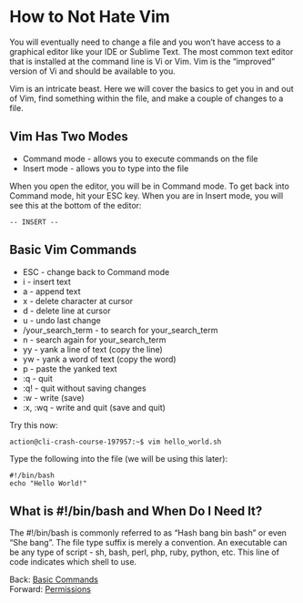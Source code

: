 # How to Not Hate Vim

You will eventually need to change a file and you won’t have access to a graphical editor like your IDE or Sublime Text. The most common text editor that is installed at the command line is Vi or Vim. Vim is the “improved” version of Vi and should be available to you.

Vim is an intricate beast. Here we will cover the basics to get you in and out of Vim, find something within the file, and make a couple of changes to a file.

## Vim Has Two Modes
- Command mode - allows you to execute commands on the file
- Insert mode - allows you to type into the file

When you open the editor, you will be in Command mode. To get back into Command mode, hit your ESC key. When you are in Insert mode, you will see this at the bottom of the editor:

```
-- INSERT --
```

## Basic Vim Commands
- ESC - change back to Command mode
- i - insert text
- a - append text
- x - delete character at cursor
- d - delete line at cursor
- u - undo last change
- /your_search_term - to search for your_search_term
- n - search again for your_search_term
- yy - yank a line of text (copy the line)
- yw - yank a word of text (copy the word)
- p - paste the yanked text
- :q - quit
- :q! - quit without saving changes
- :w - write (save)
- :x, :wq - write and quit (save and quit)

Try this now:

```
action@cli-crash-course-197957:~$ vim hello_world.sh
```

Type the following into the file (we will be using this later):
```
#!/bin/bash
echo "Hello World!"
```

## What is #!/bin/bash and When Do I Need It?

The #!/bin/bash is commonly referred to as “Hash bang bin bash” or even “She bang”. The file type suffix is merely a convention. An executable can be any type of script - sh, bash, perl, php, ruby, python, etc. This line of code indicates which shell to use.

Back: [Basic Commands](04_basic_commands.md)	
Forward: [Permissions](06_permissions.md)
